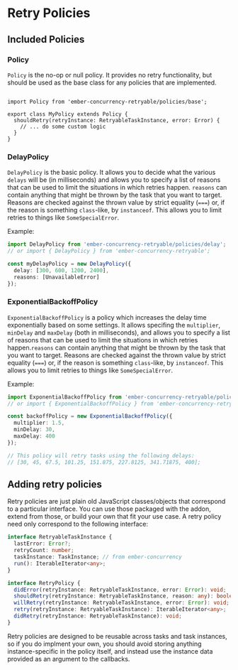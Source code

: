 # Retry Policies

## Included Policies

### Policy

`Policy` is the no-op or null policy. It provides no retry functionality, but
should be used as the base class for any policies that are implemented.

<pre><code class="typescript hljs">
import Policy from 'ember-concurrency-retryable/policies/base';

export class MyPolicy extends Policy {
  shouldRetry(retryInstance: RetryableTaskInstance, error: Error) {
    // ... do some custom logic
  }
}
</code></pre>

### DelayPolicy

`DelayPolicy` is the basic policy. It allows you to decide what the various
`delays` will be (in milliseconds) and allows you to specify a list of reasons
that can be used to limit the situations in which retries happen. `reasons` can
contain anything that might be thrown by the task that you want to target.
Reasons are checked against the thrown value by strict equality (`===`) or, if
the reason is something `class`-like, by `instanceof`. This allows you to limit
retries to things like `SomeSpecialError`.

Example:

```typescript
import DelayPolicy from 'ember-concurrency-retryable/policies/delay';
// or import { DelayPolicy } from 'ember-concurrency-retryable';

const myDelayPolicy = new DelayPolicy({
  delay: [300, 600, 1200, 2400],
  reasons: [UnavailableError]
});
```

### ExponentialBackoffPolicy

`ExponentialBackoffPolicy` is a policy which increases the delay time
exponentially based on some settings. It allows specifing the `multiplier`,
`minDelay` and `maxDelay` (both in milliseconds), and allows you to specify a
list of reasons that can be used to limit the situations in which retries
happen.`reasons` can contain anything that might be thrown by the task that you
want to target. Reasons are checked against the thrown value by strict equality
(`===`) or, if the reason is something `class`-like, by `instanceof`. This
allows you to limit retries to things like `SomeSpecialError`.

Example:

```typescript
import ExponentialBackoffPolicy from 'ember-concurrency-retryable/policies/exponential-backoff';
// or import { ExponentialBackoffPolicy } from 'ember-concurrency-retryable';

const backoffPolicy = new ExponentialBackoffPolicy({
  multiplier: 1.5,
  minDelay: 30,
  maxDelay: 400
});

// This policy will retry tasks using the following delays:
// [30, 45, 67.5, 101.25, 151.875, 227.8125, 341.71875, 400];
```

## Adding retry policies

Retry policies are just plain old JavaScript classes/objects that correspond
to a particular interface. You can use those packaged with the addon, extend
from those, or build your own that fit your use case. A retry policy need only
correspond to the following interface:

```typescript
interface RetryableTaskInstance {
  lastError: Error?;
  retryCount: number;
  taskInstance: TaskInstance; // from ember-concurrency
  run(): IterableIterator<any>;
}

interface RetryPolicy {
  didError(retryInstance: RetryableTaskInstance, error: Error): void;
  shouldRetry(retryInstance: RetryableTaskInstance, reason: any): boolean;
  willRetry(retryInstance: RetryableTaskInstance, error: Error): void;
  retry(retryInstance: RetryableTaskInstance): IterableIterator<any>;
  didRetry(retryInstance: RetryableTaskInstance): void;
}
```

Retry policies are designed to be reusable across tasks and task instances,
so if you do implment your own, you should avoid storing anything
instance-specific in the policy itself, and instead use the instance data
provided as an argument to the callbacks.
